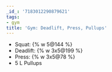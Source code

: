 ```yaml
---
_id_: '7183012290879621'
tags:
- gym
title: 'Gym: Deadlift, Press, Pullups'
---
```


- Squat: {% w 5@144 %}
- Deadlift: {% w 3x5@199 %}
- Press: {% w 3x5@78 %}
- 5 L Pullups
